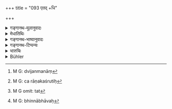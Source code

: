 +++
title = "093 एतद् +धि"

+++

<details><summary>गङ्गानथ-मूलानुवादः</summary>

This represents the fulfilment of the object of one’s existence, specially for the Brāhmaṇa; it is only when he has attained this, and not otherwise, that the twice-born man has accomplished his purpose.—(93)
</details>

<details><summary>मेधातिथिः</summary>

**द्विजो**[^२४७] **भवति** क्षत्रियवैश्ययोर् अप्य् आत्मज्ञाने ऽधिकारं दर्शयति । यथा चारण्यककश्रुतिः[^२४८] । **ब्राःमणस्य विशेषतः** इति । "वेदाभ्यासे" (म्ध् १२.९२) इति संबन्धनीयम् । आत्मज्ञेन समत्वेनाभ्यासासितेनैव संभवतः । यद् आत्मज्ञानं **प्राप्य कृतकृत्यो द्विजो भवति** पुरुषार्थ एतावता समाप्यते । न हि मोक्षाद् अपरः पुरुषार्थो ऽस्तीति ॥ १२.९३ ॥


[^२४८]:
     M G: ca rāṇakaśrutiḥ


[^२४७]:
     M G: dvijanmanāṃ

_<u>ननु</u> च यद् उक्तं सर्वात्मैकत्वेनायं पश्येत् तत्_[^२४९]_ प्रत्यक्षविरुद्धम् इव, प्रत्यक्षेण हि भिन्नो भावः_[^२५०]_ प्रतिभाति । तेन कथम् एकत्वेन ग्राह्यः । अनारभ्य स्वार्थ उपदिष्टः स्यात् । कथं भिन्नम् अभिन्नं द्रष्टुं शक्यम् । न हि खरो गौर् इव बुद्ध्या ग्रहीतुं शक्यः । इन्द्रियदोषेणान्यत्रावभासरूपया प्रतीयते शुक्तिकादौ रजताकारतया, न तूपदेशतः । यो ह्य् उपदिशेत् तं हस्तिनं प्रतिपद्यते । नासौ वचनफलम् अञ्जसाश्नुवीत । अत आह ।_


[^२५०]:
     M G: bhinnābhāvaḥ


[^२४९]:
     M G omit: tat
</details>

<details><summary>गङ्गानथ-भाष्यानुवादः</summary>

‘*The twice-born*.’—This implies that the Kṣatriya and the Vaiśya also are entitled to the knowledge of Self; as has been made clear by Vedic texts of the *Āraṇyakas*.

‘*Specially for the Brāhmaṇa*.’—This has to be taken as referring particularly to the ‘Study of the Veda’; since to the ‘Knowledge of Self’ are twice-born persons equally entitled.

Having attained this ‘knowledge of the Self’ the man ‘*has accomplished his purpose*’;—that is, all his ends are fulfilled; there being no higher end than Liberation.

“What has been said regarding the necessity of looking on all things as the One Self appears to be contrary to perceptible facts. What we perceive directly *is diversiy* (*diversity*?). How can this be perceived as *one*? Any teaching regarding this would be setting forth a purpose that cannot be fulfilled. What is diverse, how can that be looked upon *as one*? The *ass* can never be looked upon as the *cow*. It is only when the perceiving organ is deranged that one perceives a thing as what it is not,—as we find when the shell is mistaken for silver; and certainly no such wrong conception forms the subject of a teaching. One who could propound such a teaching would be looked upon as most foolish, and his words would bear no fruit at all”

It is in view of this that we have the next verse.—(93)
</details>

<details><summary>गङ्गानथ-टिप्पन्यः</summary>

‘*Kṛtakṛtyaḥ* ‘All whose ends have been accomplished’ (Medhātithi);—who has done all he ought to do’ (Govindarāja).
</details>

<details><summary>भारुचिः</summary>

> **एतद् धि जन्मसामग्र्यं ब्राह्मणस्य विशेषतः ।**

विशेषत इति वचनान् न तथा क्षत्रियवैश्ययोः ।

> **प्राप्यैतत् कृतकृत्यो हि द्विजो भवति नान्यथा  ॥ १२.९३ ॥**

वेदाभ्यासादीनां षण्णां कर्मणां वैदिकानाम् अधिकृतानां स्तुत्युपसंहारश्लोको ऽयम् ॥ १२.९३ ॥
</details>

<details><summary>Bühler</summary>

093	For that secures the attainment of the object of existence, especially in the case of a Brahmana, because by attaining that, not otherwise, a twice-born man has gained all his ends.
</details>
